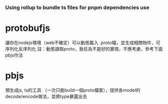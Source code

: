 ### Using rollup to bundle ts files for pnpm dependencies use


# protobufjs
讓你在nodejs環境（web不確定）可以動態載入 .proto檔，並生成相關物件，可序列化反序列化
註：動態讀取proto，我任為不是好的實現，不應考慮，參考下面pbjs作法

# pbjs 
預生成js, ts的工具 （一次只能build一個proto檔案），提供各model的decode/encode做法，並將type暴露出去